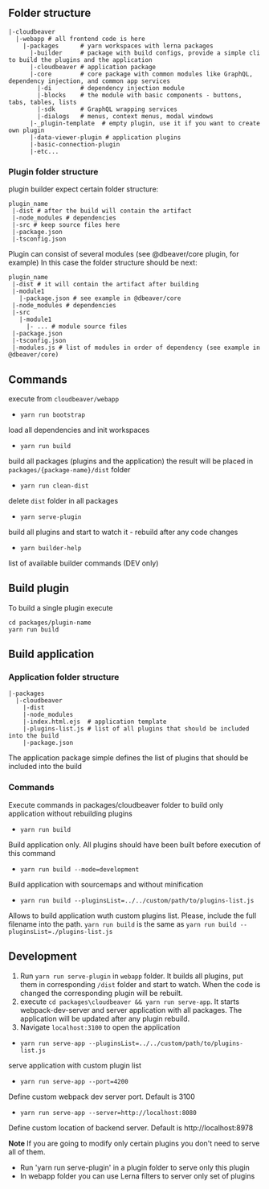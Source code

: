 ## Folder structure
```
|-cloudbeaver
  |-webapp # all frontend code is here
    |-packages      # yarn workspaces with lerna packages
      |-builder     # package with build configs, provide a simple cli to build the plugins and the application
      |-cloudbeaver # application package
      |-core        # core package with common modules like GraphQL, dependency injection, and common app services
        |-di        # dependency injection module
        |-blocks    # the module with basic components - buttons, tabs, tables, lists
        |-sdk       # GraphQL wrapping services
        |-dialogs   # menus, context menus, modal windows
      |-_plugin-template  # empty plugin, use it if you want to create own plugin
      |-data-viewer-plugin # application plugins
      |-basic-connection-plugin 
      |-etc...
```
### Plugin folder structure
plugin builder expect certain folder structure:
```
plugin_name
 |-dist # after the build will contain the artifact
 |-node_modules # dependencies
 |-src # keep source files here
 |-package.json
 |-tsconfig.json
```


Plugin can consist of several modules (see @dbeaver/core plugin, for example)
In this case the folder structure should be next:
```
plugin_name
 |-dist # it will contain the artifact after building
 |-module1
   |-package.json # see example in @dbeaver/core
 |-node_modules # dependencies
 |-src
   |-module1
     |- ... # module source files
 |-package.json
 |-tsconfig.json
 |-modules.js # list of modules in order of dependency (see example in @dbeaver/core)
```

## Commands
execute from `cloudbeaver/webapp`

* ```yarn run bootstrap```

load all dependencies and init workspaces

* ```yarn run build```

build all packages (plugins and the application) the result will be placed in `packages/{package-name}/dist` folder

* ```yarn run clean-dist```

delete `dist` folder in all packages

* ```yarn serve-plugin```

build all plugins and start to watch it - rebuild after any code changes

* ```yarn builder-help```

list of available builder commands (DEV only)

## Build plugin
To build a single plugin execute
```
cd packages/plugin-name
yarn run build
```

## Build application
### Application folder structure
```
|-packages
  |-cloudbeaver
    |-dist
    |-node_modules
    |-index.html.ejs  # application template
    |-plugins-list.js # list of all plugins that should be included into the build
    |-package.json
```
The application package simple defines the list of plugins that should be included into the build
### Commands
Execute commands in packages/cloudbeaver folder to build only application without rebuilding plugins
* `yarn run build`

Build application only. All plugins should have been built before execution of this command

* `yarn run build --mode=development`

Build application with sourcemaps and without minification

* `yarn run build --pluginsList=../../custom/path/to/plugins-list.js`

Allows to build application wuth custom plugins list. Please, include the full filename into the path. 
`yarn run build` is the same as `yarn run build --pluginsList=./plugins-list.js`

## Development
1. Run `yarn run serve-plugin` in `webapp` folder. It builds all plugins, put them in corresponding `/dist` folder and start to watch. When the code is changed the corresponding plugin will be rebuilt.
2. execute `cd packages\cloudbeaver && yarn run serve-app`. It starts webpack-dev-server and server application with all packages. The application will be updated after any plugin rebuild.
3. Navigate `localhost:3100` to open the application

* `yarn run serve-app --pluginsList=../../custom/path/to/plugins-list.js` 

serve application with custom plugin list

* `yarn run serve-app --port=4200` 

Define custom webpack dev server port. Default is 3100

* `yarn run serve-app --server=http://localhost:8080`

Define custom location of backend server. Default is http://localhost:8978

**Note** If you are going to modify only certain plugins you don't need to serve all of them. 
* Run 'yarn run serve-plugin' in a plugin folder to serve only this plugin
* In webapp folder you can use Lerna filters to server only set of plugins